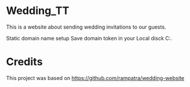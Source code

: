 # Wedding_TT

This is a website about sending wedding invitations to our guests.

Static domain name setup
Save domain token in your Local disck C:.




# Credits
This project was based on https://github.com/rampatra/wedding-website
